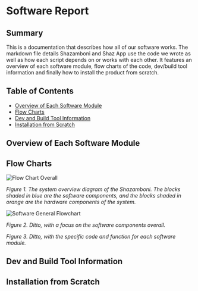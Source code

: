 # Software Report

## Summary

This is a documentation that describes how all of our software works. The markdown file details Shazamboni and Shaz App use the code we wrote as well as how each script depends on or works with each other. It features an overview of each software module, flow charts of the code, dev/build tool information and finally how to install the product from scratch.

## Table of Contents

* [Overview of Each Software Module](#overview-of-each-software-module)
* [Flow Charts](#flow-charts)
* [Dev and Build Tool Information](#dev-and-build-tool-information)
* [Installation from Scratch](#installation-from-scratch)

## Overview of Each Software Module

## Flow Charts

![Flow Chart Overall](https://user-images.githubusercontent.com/82286857/164093113-8d1a074c-5aae-4c8b-a3e5-bc18404d124a.png)

*Figure 1. The system overview diagram of the Shazamboni. The blocks shaded in blue are the software components, and the blocks shaded in orange are the hardware components of the system.*

![Software General Flowchart](https://user-images.githubusercontent.com/82286857/164093693-2c99a6de-b5be-484c-8bbf-dfa34e5e73d7.png)

*Figure 2. Ditto, with a focus on the software components overall.*

*Figure 3. Ditto, with the specific code and function for each software module.*

## Dev and Build Tool Information

## Installation from Scratch
